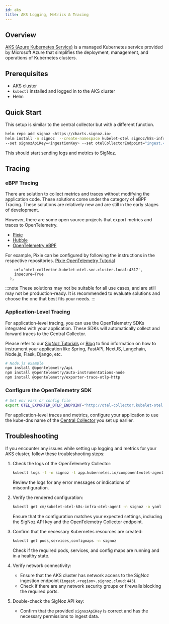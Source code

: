 ```yaml
---
id: aks
title: AKS Logging, Metrics & Tracing
---
```


## Overview

[AKS (Azure Kubernetes Service)](https://learn.microsoft.com/en-us/azure/aks/what-is-aks) is a managed Kubernetes service provided by Microsoft Azure that simplifies the deployment, management, and operations of Kubernetes clusters.

## Prerequisites

- AKS cluster
- `kubectl` installed and logged in to the AKS cluster
- Helm

## Quick Start

This setup is similar to the central collector but with a different function.

```bash
helm repo add signoz <https://charts.signoz.io>
helm install -n signoz  --create-namespace kubelet-otel signoz/k8s-infra \\
--set signozApiKey=<ingestionKey> --set otelCollectorEndpoint="ingest.<region>.signoz.cloud:443" --set otelInsecure=false
```
This should start sending logs and metrics to SigNoz.


## Tracing

### eBPF Tracing 

There are solution to collect metrics and traces without modifying the application code. These solutions come under the category of eBPF Tracing. These solutions are relatively new and are still in the early stages of development.

However, there are some open source projects that export metrics and traces to OpenTelemetry.
- [Pixie](https://github.com/pixie-io/pixie) 
- [Hubble](https://github.com/cilium/hubble) 
- [OpenTelemetry eBPF](https://github.com/open-telemetry/opentelemetry-network)

For example, Pixie can be configured by following the instructions in the respective repositories.
[Pixie OpenTelemetry Tutorial](https://docs.px.dev/tutorials/integrations/otel/)

```endpoint=px.otel.Endpoint(
    url='otel-collector.kubelet-otel.svc.cluster.local:4317',
    insecure=True
  ),
```

:::note
These solutions may not be suitable for all use cases, and are still may not be production-ready. It is recommended to evaluate  solutions and choose the one that best fits your needs.
:::

### Application-Level Tracing

For application-level tracing, you can use the OpenTelemetry SDKs integrated with your application. These SDKs will automatically collect and forward traces to the Central Collector.

Please refer to our [SigNoz Tutorials](../../instrumentation/) or [Blog](https://signoz.io/blog/) to find information on how to instrument your application like Spring, FastAPI, NextJS, Langchain, Node.js, Flask, Django, etc.

```bash
# Node.js example
npm install @opentelemetry/api
npm install @opentelemetry/auto-instrumentations-node
npm install @opentelemetry/exporter-trace-otlp-http
```

### Configure the OpenTelemetry SDK

```bash
# Set env vars or config file
export OTEL_EXPORTER_OTLP_ENDPOINT="http://otel-collector.kubelet-otel.svc.cluster.local:4318/"
```

For application-level traces and metrics, configure your application to use the kube-dns name of the [Central Collector](../../bootstrapping/collector-setup) you set up earlier.

## Troubleshooting

If you encounter any issues while setting up logging and metrics for your AKS cluster, follow these troubleshooting steps:

1. Check the logs of the OpenTelemetry Collector:
    
    ```bash
    kubectl logs -f -n signoz -l app.kubernetes.io/component=otel-agent
    
    ```
    
    Review the logs for any error messages or indications of misconfiguration.
    
2. Verify the rendered configuration:
    
    ```bash
    kubectl get cm/kubelet-otel-k8s-infra-otel-agent -n signoz -o yaml
    
    ```
    
    Ensure that the configuration matches your expected settings, including the SigNoz API key and the OpenTelemetry Collector endpoint.
    
3. Confirm that the necessary Kubernetes resources are created:
    
    ```bash
    kubectl get pods,services,configmaps -n signoz
    
    ```
    
    Check if the required pods, services, and config maps are running and in a healthy state.
    
4. Verify network connectivity:
    - Ensure that the AKS cluster has network access to the SigNoz ingestion endpoint (`ingest.<region>.signoz.cloud:443`).
    - Check if there are any network security groups or firewalls blocking the required ports.
5. Double-check the SigNoz API key:
    - Confirm that the provided `signozApiKey` is correct and has the necessary permissions to ingest data.